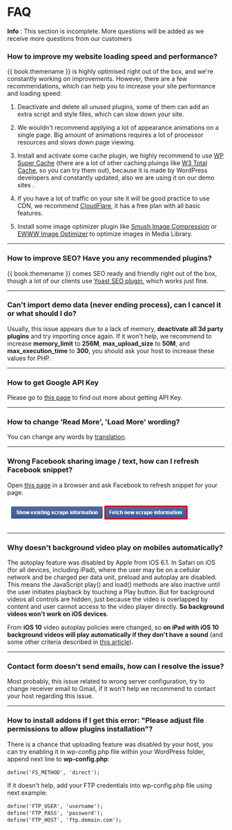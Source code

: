 # FAQ

<div class="alert alert-info"><strong>Info</strong> : This section is incomplete. More questions will be added as we receive more questions from our customers</div>

### How to improve my website loading speed and performance?

{{ book.themename }} is highly optimised right out of the box, and we're constantly working on improvements. However, there are a few recommendations, which can help you to increase your site performance and loading speed:

1. Deactivate and delete all unused plugins, some of them can add an extra script and style files, which can slow down your site.

2. We wouldn't recommend applying a lot of appearance animations on a single page. Big amount of animations requires a lot of processor resources and slows down page viewing.

3. Install and activate some cache plugin, we highly recommend to use [WP Super Cache](https://wordpress.org/plugins/wp-super-cache/) (there are a lot of other caching pluings like [W3 Total Cache](https://wordpress.org/plugins/w3-total-cache/), so you can try them out), because it is made by WordPress developers and constantly updated, also we are using it on our demo sites .

4. If you have a lot of traffic on your site it will be good practice to use CDN, we recommend [CloudFlare](https://www.cloudflare.com), it has a free plan with all basic features.

5. Install some image optimizer plugin like [Smush Image Compression](https://wordpress.org/plugins/wp-smushit/) or [EWWW Image Optimizer](https://wordpress.org/plugins/ewww-image-optimizer/) to optimize images in Media Library.

<hr>

### How to improve SEO? Have you any recommended plugins?

{{ book.themename }} comes SEO ready and friendly right out of the box, though a lot of our clients use [Yoast SEO plugin](https://wordpress.org/plugins/wordpress-seo/), which works just fine.

<hr>

### Can't import demo data (never ending process), can I cancel it or what should I do?

Usually, this issue appears due to a lack of memory, **deactivate all 3d party plugins** and try importing once again. If it won't help, we recommend to increase **memory_limit** to **256M**, **max_upload_size** to **50M**, and **max_execution_time** to **300**, you should ask your host to increase these values for PHP.

<hr>

### How to get Google API Key

Please go to [this page](https://developers.google.com/maps/documentation/javascript/get-api-key) to find out more about getting API Key.

<hr>

### How to change 'Read More', 'Load More' wording?

You can change any words by [translation](../translation/README.md).

<hr>

### Wrong Facebook sharing image / text, how can I refresh Facebook snippet?

Open [this page](https://developers.facebook.com/tools/debug/og/object/) in a browser and ask Facebook to refresh snippet for your page.

![](wrong_facebook_image.jpg)

<hr>

### Why doesn't background video play on mobiles automatically?

The autoplay feature was disabled by Apple from iOS 6.1. In Safari on iOS (for all devices, including iPad), where the user may be on a cellular network and be charged per data unit, preload and autoplay are disabled. This means the JavaScript play() and load() methods are also inactive until the user initiates playback by touching a Play button. But for background videos all controls are hidden, just because the video is overlapped by content and user cannot access to the video player directly. **So background videos won't work on iOS devices**.

From **iOS 10** video autoplay policies were changed, so **on iPad with iOS 10 background videos will play automatically if they don't have a sound** (and some other criteria described in [this article](https://webkit.org/blog/6784/new-video-policies-for-ios/)).

<hr>

### Contact form doesn't send emails, how can I resolve the issue?

Most probably, this issue related to wrong server configuration, try to change receiver email to Gmail, if it won't help we recommend to contact your host regarding this issue.

<hr>

### How to install addons if I get this error: "Please adjust file permissions to allow plugins installation"?

There is a chance that uploading feature was disabled by your host, you can try enabling it in wp-config.php file within your WordPress folder, append next line to **wp-config.php**:

```
define('FS_METHOD', 'direct');
```

If it doesn't help, add your FTP credentials into wp-config.php file using next example:

```
define('FTP_USER', 'username');
define('FTP_PASS', 'password');
define('FTP_HOST', 'ftp.domain.com');
```